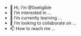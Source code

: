 - 👋 Hi, I’m @0xeligible
- 👀 I’m interested in ...
- 🌱 I’m currently learning ...
- 💞️ I’m looking to collaborate on ...
- 📫 How to reach me ...

<!---
0xeligible/0xeligible is a ✨ special ✨ repository because its `README.md` (this file) appears on your GitHub profile.
You can click the Preview link to take a look at your changes.
--->
